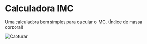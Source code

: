 # Calculadora IMC
Uma calculadora bem simples para calcular o IMC. (Índice de massa corporal)

![Capturar](https://user-images.githubusercontent.com/63603331/152248005-fcbc0425-8b4e-4b76-b7ca-c7ceeda75ee0.JPG)
